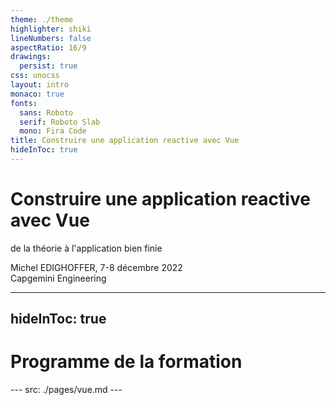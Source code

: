 ```yaml
---
theme: ./theme
highlighter: shiki
lineNumbers: false
aspectRatio: 16/9
drawings:
  persist: true
css: unocss
layout: intro
monaco: true
fonts:
  sans: Roboto
  serif: Roboto Slab
  mono: Fira Code
title: Construire une application reactive avec Vue
hideInToc: true
---
```


# Construire une application reactive avec Vue

<span uppercase font-mono>de la théorie à l'application bien finie</span>

<div absolute bottom-6 right-15 text-right >
  Michel EDIGHOFFER, 7-8 décembre 2022
  <div text-cap>Capgemini Engineering</div>
</div>

<style>
  h1 {
    --at-apply: vue-brand;
  }
</style>

<!--
DSD
-->

---
hideInToc: true
---

# Programme de la formation

<Toc maxDepth="2" />
---
src: ./pages/vue.md
---
<!-- ---
src: ./pages/tests.md
--- -->
